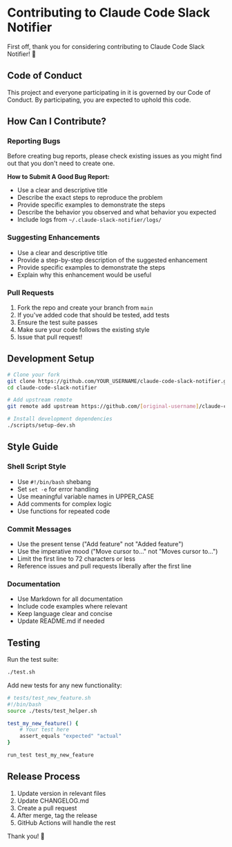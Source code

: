 # Contributing to Claude Code Slack Notifier

First off, thank you for considering contributing to Claude Code Slack Notifier! 🎉

## Code of Conduct

This project and everyone participating in it is governed by our Code of Conduct. By participating, you are expected to uphold this code.

## How Can I Contribute?

### Reporting Bugs

Before creating bug reports, please check existing issues as you might find out that you don't need to create one.

**How to Submit A Good Bug Report:**

* Use a clear and descriptive title
* Describe the exact steps to reproduce the problem
* Provide specific examples to demonstrate the steps
* Describe the behavior you observed and what behavior you expected
* Include logs from `~/.claude-slack-notifier/logs/`

### Suggesting Enhancements

* Use a clear and descriptive title
* Provide a step-by-step description of the suggested enhancement
* Provide specific examples to demonstrate the steps
* Explain why this enhancement would be useful

### Pull Requests

1. Fork the repo and create your branch from `main`
2. If you've added code that should be tested, add tests
3. Ensure the test suite passes
4. Make sure your code follows the existing style
5. Issue that pull request!

## Development Setup

```bash
# Clone your fork
git clone https://github.com/YOUR_USERNAME/claude-code-slack-notifier.git
cd claude-code-slack-notifier

# Add upstream remote
git remote add upstream https://github.com/[original-username]/claude-code-slack-notifier.git

# Install development dependencies
./scripts/setup-dev.sh
```

## Style Guide

### Shell Script Style

* Use `#!/bin/bash` shebang
* Set `set -e` for error handling
* Use meaningful variable names in UPPER_CASE
* Add comments for complex logic
* Use functions for repeated code

### Commit Messages

* Use the present tense ("Add feature" not "Added feature")
* Use the imperative mood ("Move cursor to..." not "Moves cursor to...")
* Limit the first line to 72 characters or less
* Reference issues and pull requests liberally after the first line

### Documentation

* Use Markdown for all documentation
* Include code examples where relevant
* Keep language clear and concise
* Update README.md if needed

## Testing

Run the test suite:

```bash
./test.sh
```

Add new tests for any new functionality:

```bash
# tests/test_new_feature.sh
#!/bin/bash
source ./tests/test_helper.sh

test_my_new_feature() {
    # Your test here
    assert_equals "expected" "actual"
}

run_test test_my_new_feature
```

## Release Process

1. Update version in relevant files
2. Update CHANGELOG.md
3. Create a pull request
4. After merge, tag the release
5. GitHub Actions will handle the rest

Thank you! 🙏